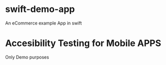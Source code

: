 # swift-demo-app
An eCommerce example App in swift

# Accesibility Testing for Mobile APPS 
Only Demo purposes

